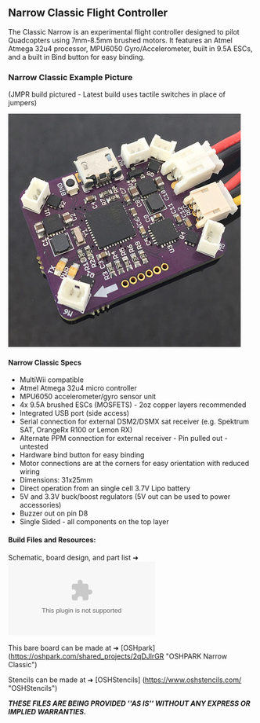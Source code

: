 ## Narrow Classic Flight Controller
The Classic Narrow is an experimental flight controller designed to pilot Quadcopters using 7mm-8.5mm brushed motors. It features an Atmel Atmega 32u4 processor, MPU6050 Gyro/Accelerometer,  built in 9.5A ESCs, and a built in Bind button for easy binding.
### Narrow Classic Example Picture
(JMPR build pictured - Latest build uses tactile switches in place of jumpers)

![Classic Narrow](/docs/assets/images/Classic-Side-USB.jpg "Classic-Narrow")

#### Narrow Classic Specs
* MultiWii compatible
* Atmel Atmega 32u4 micro controller
* MPU6050 accelerometer/gyro sensor unit
* 4x 9.5A brushed ESCs (MOSFETS) - 2oz copper layers recommended
* Integrated USB port (side access)
* Serial connection for external DSM2/DSMX sat receiver (e.g. Spektrum SAT, OrangeRx R100 or Lemon RX)
* Alternate PPM connection for external receiver - Pin pulled out - untested
* Hardware bind button for easy binding
* Motor connections are at the corners for easy orientation with reduced wiring
* Dimensions:  31x25mm
* Direct operation from an single cell 3.7V Lipo battery
* 5V and 3.3V buck/boost regulators (5V out can be used to power accessories)
* Buzzer out on pin D8
* Single Sided - all components on the top layer

#### Build Files and Resources:

Schematic, board design, and part list ➜ ![Narrow Classic 5V ZIP](https://github.com/HumbleOne/Flight-Controllers/blob/master/Flight-Controllers/Classic/Classic-Narrow-5V-SIDE-USB.zip?raw=true "Classic Narrow 5V ZIP") 

This bare board can be made at ➜ [OSHpark] (https://oshpark.com/shared_projects/2qDJlrGR "OSHPARK Narrow Classic")

Stencils can be made at ➜ [OSHStencils] (https://www.oshstencils.com/ "OSHStencils")

_**THESE FILES ARE BEING PROVIDED ''AS IS'' WITHOUT ANY EXPRESS OR IMPLIED WARRANTIES.**_